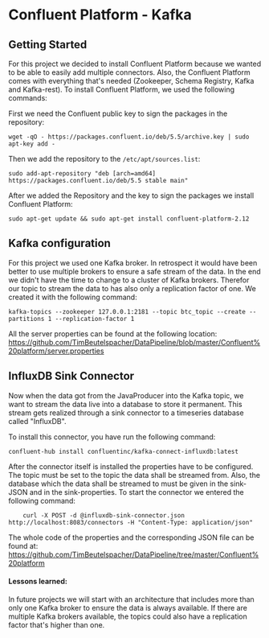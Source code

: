 # Confluent Platform - Kafka

## Getting Started
For this project we decided to install Confluent Platform because we wanted to be able to easily add multiple connectors. Also, the Confluent Platform comes with everything that's needed (Zookeeper, Schema Registry, Kafka and Kafka-rest).
To install Confluent Platform, we used the following commands:

First we need the Confluent public key to sign the packages in the repository:
```
wget -qO - https://packages.confluent.io/deb/5.5/archive.key | sudo apt-key add -
```

Then we add the repository to the `/etc/apt/sources.list`:
```
sudo add-apt-repository "deb [arch=amd64] https://packages.confluent.io/deb/5.5 stable main"
```

After we added the Repository and the key to sign the packages we install Confluent Platform:
```
sudo apt-get update && sudo apt-get install confluent-platform-2.12
```



## Kafka configuration
For this project we used one Kafka broker. In retrospect it would have been better to use multiple brokers to ensure a safe stream of the data. In the end we didn't have the time to change to a cluster of Kafka brokers. Therefor our topic to stream the data to has also only a replication factor of one. We created it with the following command:

```
kafka-topics --zookeeper 127.0.0.1:2181 --topic btc_topic --create --partitions 1 --replication-factor 1
```

All the server properties can be found at the following location: https://github.com/TimBeutelspacher/DataPipeline/blob/master/Confluent%20platform/server.properties



## InfluxDB Sink Connector

Now when the data got from the JavaProducer into the Kafka topic, we want to stream the data live into a database to store it permanent. This stream gets realized through a sink connector to a timeseries database called "InfluxDB".

To install this connector, you have run the following command:
```
confluent-hub install confluentinc/kafka-connect-influxdb:latest
```

After the connector itself is installed the properties have to be configured. The topic must be set to the topic the data shall be streamed from. Also, the database which the data shall be streamed to must be given in the sink-JSON and in the sink-properties. To start the connector we entered the following command:
```
	curl -X POST -d @influxdb-sink-connector.json http://localhost:8083/connectors -H "Content-Type: application/json"
```

The whole code of the properties and the corresponding JSON file can be found at: https://github.com/TimBeutelspacher/DataPipeline/tree/master/Confluent%20platform



#### Lessons learned:

In future projects we will start with an architecture that includes more than only one Kafka broker to ensure the data is always available. If there are multiple Kafka brokers available, the topics could also have a replication factor that's higher than one.



